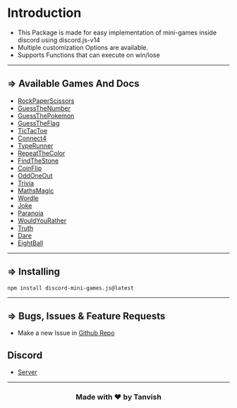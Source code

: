 
# Introduction
- This Package is made for easy implementation of mini-games inside discord using discord.js-v14
- Multiple customization Options are available.
- Supports Functions that can execute on win/lose

---

## => Available Games And Docs
- [RockPaperScissors](./rock-paper-scissors)
- [GuessTheNumber](./guess-the-number)
- [GuessThePokemon](./guess-the-pokemon)
- [GuessTheFlag](./guess-the-flag)
- [TicTacToe](./tic-tac-toe)
- [Connect4](./connect4)
- [TypeRunner](./type-runner)
- [RepeatTheColor](./repeat-the-color)
- [FindTheStone](./find-the-stone)
- [CoinFlip](./coin-flip)
- [OddOneOut](./odd-one-out)
- [Trivia](./trivia)
- [MathsMagic](./maths-magic)
- [Wordle](./wordle)
- [Joke](./joke)
- [Paranoia](./paranoia)
- [WouldYouRather](./would-you-rather)
- [Truth](./truth)
- [Dare](./dare)
- [EightBall](./8ball)

---

## => Installing 
```
npm install discord-mini-games.js@latest
```

---

## => Bugs, Issues & Feature Requests 

- Make a new Issue in [Github Repo](https://github.com/TanvishGG/Discord-Mini-Games.js)

## Discord
- [Server](https://discord.com/invite/xS8b8jQZZK)

---

### <center>Made with ❤️ by Tanvish </center>
